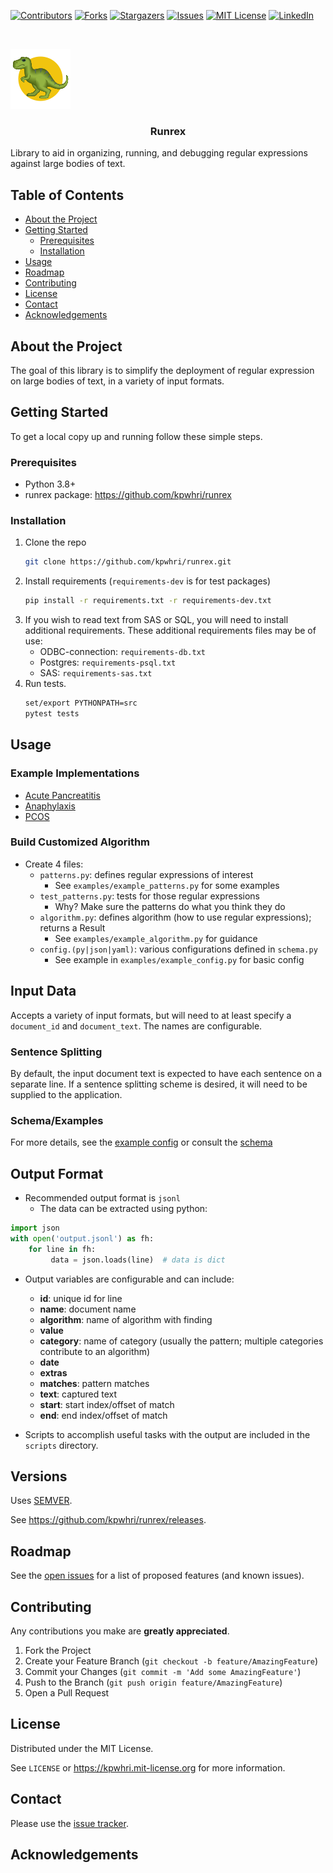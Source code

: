 [![Contributors][contributors-shield]][contributors-url]
[![Forks][forks-shield]][forks-url]
[![Stargazers][stars-shield]][stars-url]
[![Issues][issues-shield]][issues-url]
[![MIT License][license-shield]][license-url]
[![LinkedIn][linkedin-shield]][linkedin-url]



<!-- PROJECT LOGO -->
<br />
<div>
  <p>
    <a href="https://github.com/kpwhri/runrex">
      <img src="images/logo.png" alt="Logo">
    </a>
  </p>

  <h3 align="center">Runrex</h3>

  <p>
    Library to aid in organizing, running, and debugging regular expressions against large bodies of text.
  </p>
</div>


<!-- TABLE OF CONTENTS -->
## Table of Contents

* [About the Project](#about-the-project)
* [Getting Started](#getting-started)
  * [Prerequisites](#prerequisites)
  * [Installation](#installation)
* [Usage](#usage)
* [Roadmap](#roadmap)
* [Contributing](#contributing)
* [License](#license)
* [Contact](#contact)
* [Acknowledgements](#acknowledgements)



## About the Project 
The goal of this library is to simplify the deployment of regular expression on large bodies of text, in a variety of input formats.


<!-- GETTING STARTED -->
## Getting Started

To get a local copy up and running follow these simple steps.

### Prerequisites

* Python 3.8+
* runrex package: https://github.com/kpwhri/runrex

### Installation
 
1. Clone the repo
    ```sh
    git clone https://github.com/kpwhri/runrex.git
    ```
2. Install requirements (`requirements-dev` is for test packages)
    ```sh
    pip install -r requirements.txt -r requirements-dev.txt
    ```
3. If you wish to read text from SAS or SQL, you will need to install additional requirements. These additional requirements files may be of use:
    - ODBC-connection: `requirements-db.txt`
    - Postgres: `requirements-psql.txt`
    - SAS: `requirements-sas.txt`
4. Run tests.
    ```sh
    set/export PYTHONPATH=src
    pytest tests
    ```

## Usage

### Example Implementations
* [Acute Pancreatitis](https://github.com/kpwhri/apanc-runrex)
* [Anaphylaxis](https://github.com/kpwhri/anaphylaxis-runrex)
* [PCOS](https://github.com/kpwhri/pcos-runrex)

### Build Customized Algorithm

* Create 4 files:
    * `patterns.py`: defines regular expressions of interest
        * See `examples/example_patterns.py` for some examples
    * `test_patterns.py`: tests for those regular expressions
        * Why? Make sure the patterns do what you think they do
    * `algorithm.py`: defines algorithm (how to use regular expressions); returns a Result
        * See `examples/example_algorithm.py` for guidance
    * `config.(py|json|yaml)`: various configurations defined in `schema.py`
        * See example in `examples/example_config.py` for basic config  

## Input Data

Accepts a variety of input formats, but will need to at least specify a `document_id` and `document_text`. The names are configurable.

### Sentence Splitting

By default, the input document text is expected to have each sentence on a separate line. If a sentence splitting scheme is desired, it will need to be supplied to the application. 

### Schema/Examples
For more details, see the [example config](https://github.com/kpwhri/runrex/blob/master/examples/example_config.py) 
or consult the [schema](https://github.com/kpwhri/runrex/blob/master/src/runrex/schema.py)

## Output Format

* Recommended output format is `jsonl`
    - The data can be extracted using python:
```python
import json
with open('output.jsonl') as fh:
    for line in fh:
         data = json.loads(line)  # data is dict
```

* Output variables are configurable and can include:
    - **id**: unique id for line
    - **name**: document name
    - **algorithm**: name of algorithm with finding
    - **value**
    - **category**: name of category (usually the pattern; multiple categories contribute to an algorithm)
    - **date**
    - **extras**
    - **matches**: pattern matches
    - **text**: captured text
    - **start**: start index/offset of match
    - **end**: end index/offset of match

* Scripts to accomplish useful tasks with the output are included in the `scripts` directory.

## Versions

Uses [SEMVER](https://semver.org/).

See https://github.com/kpwhri/runrex/releases.

<!-- ROADMAP -->
## Roadmap

See the [open issues](https://github.com/kpwhri/runrex/issues) for a list of proposed features (and known issues).



<!-- CONTRIBUTING -->
## Contributing

Any contributions you make are **greatly appreciated**.

1. Fork the Project
2. Create your Feature Branch (`git checkout -b feature/AmazingFeature`)
3. Commit your Changes (`git commit -m 'Add some AmazingFeature'`)
4. Push to the Branch (`git push origin feature/AmazingFeature`)
5. Open a Pull Request


<!-- LICENSE -->
## License

Distributed under the MIT License. 

See `LICENSE` or https://kpwhri.mit-license.org for more information.



<!-- CONTACT -->
## Contact

Please use the [issue tracker](https://github.com/kpwhri/runrex/issues). 


<!-- ACKNOWLEDGEMENTS -->
## Acknowledgements



<!-- MARKDOWN LINKS & IMAGES -->
<!-- https://www.markdownguide.org/basic-syntax/#reference-style-links -->
[contributors-shield]: https://img.shields.io/github/contributors/kpwhri/runrex.svg?style=flat-square
[contributors-url]: https://github.com/kpwhri/runrex/graphs/contributors
[forks-shield]: https://img.shields.io/github/forks/kpwhri/runrex.svg?style=flat-square
[forks-url]: https://github.com/kpwhri/runrex/network/members
[stars-shield]: https://img.shields.io/github/stars/kpwhri/runrex.svg?style=flat-square
[stars-url]: https://github.com/kpwhri/runrex/stargazers
[issues-shield]: https://img.shields.io/github/issues/kpwhri/runrex.svg?style=flat-square
[issues-url]: https://github.com/kpwhri/runrex/issues
[license-shield]: https://img.shields.io/github/license/kpwhri/runrex.svg?style=flat-square
[license-url]: https://kpwhri.mit-license.org/
[linkedin-shield]: https://img.shields.io/badge/-LinkedIn-black.svg?style=flat-square&logo=linkedin&colorB=555
[linkedin-url]: https://www.linkedin.com/company/kaiser-permanente-washington
<!-- [product-screenshot]: images/screenshot.png -->
